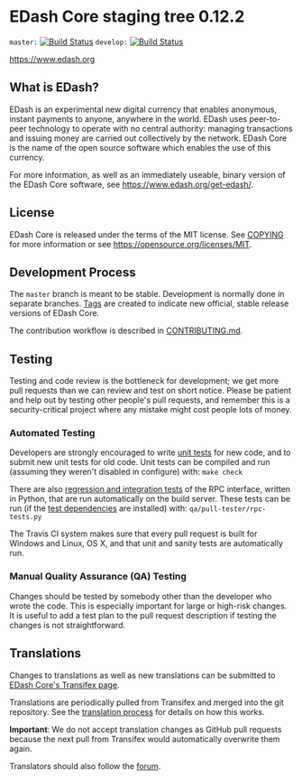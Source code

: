 EDash Core staging tree 0.12.2
===============================

`master:` [![Build Status](https://travis-ci.org/edashpay/edash.svg?branch=master)](https://travis-ci.org/edashpay/edash) `develop:` [![Build Status](https://travis-ci.org/edashpay/edash.svg?branch=develop)](https://travis-ci.org/edashpay/edash/branches)

https://www.edash.org


What is EDash?
----------------

EDash is an experimental new digital currency that enables anonymous, instant
payments to anyone, anywhere in the world. EDash uses peer-to-peer technology
to operate with no central authority: managing transactions and issuing money
are carried out collectively by the network. EDash Core is the name of the open
source software which enables the use of this currency.

For more information, as well as an immediately useable, binary version of
the EDash Core software, see https://www.edash.org/get-edash/.


License
-------

EDash Core is released under the terms of the MIT license. See [COPYING](COPYING) for more
information or see https://opensource.org/licenses/MIT.

Development Process
-------------------

The `master` branch is meant to be stable. Development is normally done in separate branches.
[Tags](https://github.com/edashpay/edash/tags) are created to indicate new official,
stable release versions of EDash Core.

The contribution workflow is described in [CONTRIBUTING.md](CONTRIBUTING.md).

Testing
-------

Testing and code review is the bottleneck for development; we get more pull
requests than we can review and test on short notice. Please be patient and help out by testing
other people's pull requests, and remember this is a security-critical project where any mistake might cost people
lots of money.

### Automated Testing

Developers are strongly encouraged to write [unit tests](/doc/unit-tests.md) for new code, and to
submit new unit tests for old code. Unit tests can be compiled and run
(assuming they weren't disabled in configure) with: `make check`

There are also [regression and integration tests](/qa) of the RPC interface, written
in Python, that are run automatically on the build server.
These tests can be run (if the [test dependencies](/qa) are installed) with: `qa/pull-tester/rpc-tests.py`

The Travis CI system makes sure that every pull request is built for Windows
and Linux, OS X, and that unit and sanity tests are automatically run.

### Manual Quality Assurance (QA) Testing

Changes should be tested by somebody other than the developer who wrote the
code. This is especially important for large or high-risk changes. It is useful
to add a test plan to the pull request description if testing the changes is
not straightforward.

Translations
------------

Changes to translations as well as new translations can be submitted to
[EDash Core's Transifex page](https://www.transifex.com/projects/p/edash/).

Translations are periodically pulled from Transifex and merged into the git repository. See the
[translation process](doc/translation_process.md) for details on how this works.

**Important**: We do not accept translation changes as GitHub pull requests because the next
pull from Transifex would automatically overwrite them again.

Translators should also follow the [forum](https://www.edash.org/forum/topic/edash-worldwide-collaboration.88/).
